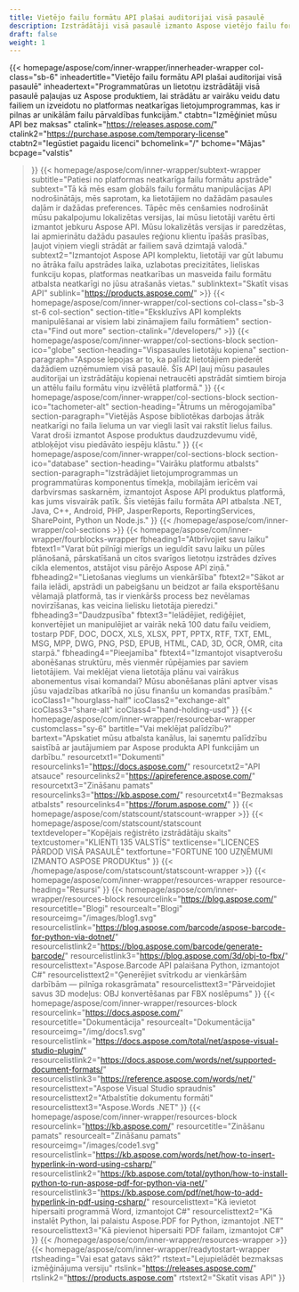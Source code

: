 ```yaml
---
title: Vietējo failu formātu API plašai auditorijai visā pasaulē
description: Izstrādātāji visā pasaulē izmanto Aspose vietējo failu formātu pārvaldības API produktus, lai manipulētu ar dokumentiem un attēliem visās populārajās platformās.
draft: false
weight: 1
---
```

{{< homepage/aspose/com/inner-wrapper/innerheader-wrapper col-class="sb-6"
  inheadertitle="Vietējo failu formātu API plašai auditorijai visā pasaulē"
  inheadertext="Programmatūras un lietotņu izstrādātāji visā pasaulē paļaujas uz Aspose produktiem, lai strādātu ar vairāku veidu datu failiem un izveidotu no platformas neatkarīgas lietojumprogrammas, kas ir pilnas ar unikālām failu pārvaldības funkcijām."
  ctabtn="Izmēģiniet mūsu API bez maksas"
  ctalink="https://releases.aspose.com/"
  ctalink2="https://purchase.aspose.com/temporary-license"
  ctabtn2="Iegūstiet pagaidu licenci"
  bchomelink="/"
  bchome="Mājas"
  bcpage="valstis"
  >}}
   {{< homepage/aspose/com/inner-wrapper/subtext-wrapper
   subtitle="Patiesi no platformas neatkarīga failu formātu apstrāde"
   subtext="Tā kā mēs esam globāls failu formātu manipulācijas API nodrošinātājs, mēs saprotam, ka lietotājiem no dažādām pasaules daļām ir dažādas preferences. Tāpēc mēs cenšamies nodrošināt mūsu pakalpojumu lokalizētas versijas, lai mūsu lietotāji varētu ērti izmantot jebkuru Aspose API. Mūsu lokalizētās versijas ir paredzētas, lai apmierinātu dažādu pasaules reģionu klientu īpašās prasības, ļaujot viņiem viegli strādāt ar failiem savā dzimtajā valodā."
   subtext2="Izmantojot Aspose API komplektu, lietotāji var gūt labumu no ātrāka failu apstrādes laika, uzlabotas precizitātes, lieliskas funkciju kopas, platformas neatkarības un masveida failu formātu atbalsta neatkarīgi no jūsu atrašanās vietas."
   sublinktext="Skatīt visas API"
   sublink="https://products.aspose.com/" >}} 
{{< homepage/aspose/com/inner-wrapper/col-sections col-class="sb-3 st-6 col-section"
section-title="Ekskluzīvs API komplekts manipulēšanai ar visiem labi zināmajiem failu formātiem"
section-cta="Find out more"
section-ctalink="/developers/" >}}
{{< homepage/aspose/com/inner-wrapper/col-sections-block section-ico="globe"
section-heading="Vispasaules lietotāju kopiena"
section-paragraph="Aspose lepojas ar to, ka palīdz lietotājiem piederēt dažādiem uzņēmumiem visā pasaulē. Šīs API ļauj mūsu pasaules auditorijai un izstrādātāju kopienai netraucēti apstrādāt simtiem biroja un attēlu failu formātu viņu izvēlētā platformā."
>}}
{{< homepage/aspose/com/inner-wrapper/col-sections-block section-ico="tachometer-alt"
section-heading="Ātrums un mērogojamība"
section-paragraph="Vietējās Aspose bibliotēkas darbojas ātrāk neatkarīgi no faila lieluma un var viegli lasīt vai rakstīt lielus failus. Varat droši izmantot Aspose produktus daudzuzdevumu vidē, atbloķējot visu piedāvāto iespēju klāstu."
>}}
{{< homepage/aspose/com/inner-wrapper/col-sections-block section-ico="database"
section-heading="Vairāku platformu atbalsts"
section-paragraph="Izstrādājiet lietojumprogrammas un programmatūras komponentus tīmekļa, mobilajām ierīcēm vai darbvirsmas saskarnēm, izmantojot Aspose API produktus platformā, kas jums visvairāk patīk. Šīs vietējās failu formāta API atbalsta .NET, Java, C++, Android, PHP, JasperReports, ReportingServices, SharePoint, Python un Node.js."
>}}
{{< /homepage/aspose/com/inner-wrapper/col-sections >}}
{{< homepage/aspose/com/inner-wrapper/fourblocks-wrapper
fbheading1="Atbrīvojiet savu laiku"
fbtext1="Varat būt pilnīgi mierīgs un ieguldīt savu laiku un pūles plānošanā, pārskatīšanā un citos svarīgos lietotņu izstrādes dzīves cikla elementos, atstājot visu pārējo Aspose API ziņā."
fbheading2="Lietošanas vieglums un vienkāršība"
fbtext2="Sākot ar faila ielādi, apstrādi un pabeigšanu un beidzot ar faila eksportēšanu vēlamajā platformā, tas ir vienkāršs process bez nevēlamas novirzīšanas, kas veicina lielisku lietotāja pieredzi."
fbheading3="Daudzpusība"
fbtext3="Ielādējiet, rediģējiet, konvertējiet un manipulējiet ar vairāk nekā 100 datu failu veidiem, tostarp PDF, DOC, DOCX, XLS, XLSX, PPT, PPTX, RTF, TXT, EML, MSG, MPP, DWG, PNG, PSD, EPUB, HTML, CAD, 3D, OCR, OMR, cita starpā."
fbheading4="Pieejamība"
fbtext4="Izmantojot visaptverošu abonēšanas struktūru, mēs vienmēr rūpējamies par saviem lietotājiem. Vai meklējat viena lietotāja plānu vai vairākus abonementus visai komandai? Mūsu abonēšanas plāni aptver visas jūsu vajadzības atkarībā no jūsu finanšu un komandas prasībām."
icoClass1="hourglass-half" icoClass2="exchange-alt" icoClass3="share-alt" icoClass4="hand-holding-usd"
>}} 
{{< homepage/aspose/com/inner-wrapper/resourcebar-wrapper customclass="sy-6"
bartitle="Vai meklējat palīdzību?"
bartext="Apskatiet mūsu atbalsta kanālus, lai saņemtu palīdzību saistībā ar jautājumiem par Aspose produkta API funkcijām un darbību."
resourcetxt1="Dokumenti"
resourcelinks1="https://docs.aspose.com/"
resourcetxt2="API atsauce"
resourcelinks2="https://apireference.aspose.com/"
resourcetxt3="Zināšanu pamats"
resourcelinks3="https://kb.aspose.com/"
resourcetxt4="Bezmaksas atbalsts"
resourcelinks4="https://forum.aspose.com/"
>}}
{{< homepage/aspose/com/statscount/statscount-wrapper >}}
{{< homepage/aspose/com/statscount/statscount
textdeveloper="Kopējais reģistrēto izstrādātāju skaits"
textcustomer="KLIENTI 135 VALSTĪS"
textlicense="LICENCES PĀRDOD VISĀ PASAULĒ"
textfortune="FORTUNE 100 UZŅĒMUMI IZMANTO ASPOSE PRODUKtus"
>}}
{{< /homepage/aspose/com/statscount/statscount-wrapper >}}
{{< homepage/aspose/com/inner-wrapper/resources-wrapper
resource-heading="Resursi"
>}}
{{< homepage/aspose/com/inner-wrapper/resources-block resourcelink="https://blog.aspose.com/"
resourcetitle="Blogi"
resourcealt="Blogi"
resourceimg="/images/blog1.svg" resourcelistlink="https://blog.aspose.com/barcode/aspose-barcode-for-python-via-dotnet/" resourcelistlink2="https://blog.aspose.com/barcode/generate-barcode/" resourcelistlink3="https://blog.aspose.com/3d/obj-to-fbx/"
resourcelisttext="Aspose.Barcode API palaišana Python, izmantojot C#"
resourcelisttext2="Ģenerējiet svītrkodu ar vienkāršām darbībām — pilnīga rokasgrāmata"
resourcelisttext3="Pārveidojiet savus 3D modeļus: OBJ konvertēšanas par FBX noslēpums"
>}}
{{< homepage/aspose/com/inner-wrapper/resources-block resourcelink="https://docs.aspose.com/"
resourcetitle="Dokumentācija"
resourcealt="Dokumentācija"
resourceimg="/img/docs1.svg" resourcelistlink="https://docs.aspose.com/total/net/aspose-visual-studio-plugin/" resourcelistlink2="https://docs.aspose.com/words/net/supported-document-formats/" resourcelistlink3="https://reference.aspose.com/words/net/"
resourcelisttext="Aspose Visual Studio spraudnis"
resourcelisttext2="Atbalstītie dokumentu formāti"
resourcelisttext3="Aspose.Words .NET"
>}}
{{< homepage/aspose/com/inner-wrapper/resources-block resourcelink="https://kb.aspose.com/"
resourcetitle="Zināšanu pamats"
resourcealt="Zināšanu pamats"
resourceimg="/images/code1.svg" resourcelistlink="https://kb.aspose.com/words/net/how-to-insert-hyperlink-in-word-using-csharp/" resourcelistlink2="https://kb.aspose.com/total/python/how-to-install-python-to-run-aspose-pdf-for-python-via-net/" resourcelistlink3="https://kb.aspose.com/pdf/net/how-to-add-hyperlink-in-pdf-using-csharp/"
resourcelisttext="Kā ievietot hipersaiti programmā Word, izmantojot C#"
resourcelisttext2="Kā instalēt Python, lai palaistu Aspose.PDF for Python, izmantojot .NET"
resourcelisttext3="Kā pievienot hipersaiti PDF failam, izmantojot C#"
>}}
{{< /homepage/aspose/com/inner-wrapper/resources-wrapper >}}
{{< homepage/aspose/com/inner-wrapper/readytostart-wrapper
rtsheading="Vai esat gatavs sākt?"
rtstext="Lejupielādēt bezmaksas izmēģinājuma versiju"
rtslink="https://releases.aspose.com/"
rtslink2="https://products.aspose.com"
rtstext2="Skatīt visas API"
>}}
